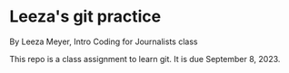 # Leeza's git practice

By Leeza Meyer, Intro Coding for Journalists class

This repo is a class assignment to learn git. It is due September 8, 2023.
